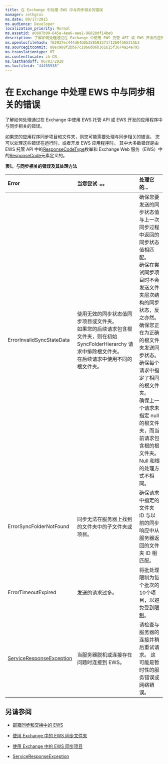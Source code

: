 ```yaml
---
title: 在 Exchange 中处理 EWS 中与同步相关的错误
manager: sethgros
ms.date: 09/17/2015
ms.audience: Developer
localization_priority: Normal
ms.assetid: a0807b90-645a-4ea6-aee1-96828df14be0
description: 了解如何处理通过在 Exchange 中使用 EWS 托管 API 或 EWS 开发的应用程序中与同步相关的错误。
ms.openlocfilehash: f62937ec444d64b0b358581371f1260f565215b3
ms.sourcegitcommit: 88ec988f2bb67c1866d06b361615f3674a24e795
ms.translationtype: MT
ms.contentlocale: zh-CN
ms.lasthandoff: 06/03/2020
ms.locfileid: "44455938"
---
```

# <a name="handling-synchronization-related-errors-in-ews-in-exchange"></a>在 Exchange 中处理 EWS 中与同步相关的错误

了解如何处理通过在 Exchange 中使用 EWS 托管 API 或 EWS 开发的应用程序中与同步相关的错误。
  
如果您的应用程序同步项目和文件夹，则您可能需要处理与同步相关的错误。 您可以处理这些错误在运行时，或者开发 EWS 应用程序时。 其中大多数错误是由 EWS 托管 API 中的[ResponseCodeType](https://msdn.microsoft.com/library/exchangewebservices.responsecodetype%28v=exchg.80%29.aspx)枚举和 Exchange Web 服务（EWS）中的[ResponseCode](https://msdn.microsoft.com/library/aa580757%28v=exchg.150%29.aspx)元素定义的。 
  
**表1。与同步相关的错误及其处理方法**

|**Error**|**当您尝试 .。。**|**处理它的...**|
|:-----|:-----|:-----|
|ErrorInvalidSyncStateData  <br/> | 使用无效的同步状态值同步项目或文件夹。  <br/>  如果您的后续请求包含根文件夹，则在初始 SyncFolderHierarchy 请求中排除根文件夹。  <br/>  在后续请求中使用不同的根文件夹。  <br/> | 确保您要发送的同步状态值与上一次同步过程中返回的同步状态值相匹配。  <br/>  确保在尝试同步项目时不会发送文件夹层次结构的同步状态，反之亦然。  <br/>  确保您正在为正确的根文件夹发送同步状态。  <br/>  确保每个请求中指定了相同的根文件夹。  <br/>  确保上一个请求未指定 null 的根文件夹，而当前请求包含根的根文件夹。 Null 和根的处理方式不相同。  <br/> |
|ErrorSyncFolderNotFound  <br/> |同步无法在服务器上找到的文件夹中的子文件夹或项目。  <br/> |确保请求中指定的文件夹 ID 与以前的同步响应中从服务器返回的文件夹 ID 相匹配。  <br/> |
|ErrorTimeoutExpired  <br/> |发送的请求过多。  <br/> |将批处理限制为每个批次的10个项目，以避免受到[限制](ews-throttling-in-exchange.md)。  <br/> |
|[ServiceResponseException](https://msdn.microsoft.com/library/microsoft.exchange.webservices.data.serviceresponseexception%28v=exchg.80%29.aspx) <br/> |当服务器脱机或连接存在问题时连接到 EWS。  <br/> |请检查与服务器的连接并稍后重试请求。 这可能是暂时性的服务错误或网络错误。  <br/> |
   
## <a name="see-also"></a>另请参阅


- [邮箱同步和交换中的 EWS](mailbox-synchronization-and-ews-in-exchange.md)
    
- [使用 Exchange 中的 EWS 同步文件夹](how-to-synchronize-folders-by-using-ews-in-exchange.md)
    
- [使用 Exchange 中的 EWS 同步项目](how-to-synchronize-items-by-using-ews-in-exchange.md)
    
- [ServiceResponseException](https://msdn.microsoft.com/library/microsoft.exchange.webservices.data.serviceresponseexception%28v=exchg.80%29.aspx)
    

